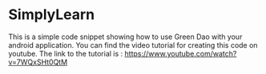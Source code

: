 # SimplyLearn

This is a simple code snippet showing how to use Green Dao with your android application. You can find the video tutorial for creating this code on youtube.
The link to the tutorial is : https://www.youtube.com/watch?v=7WQxSHt0QtM
